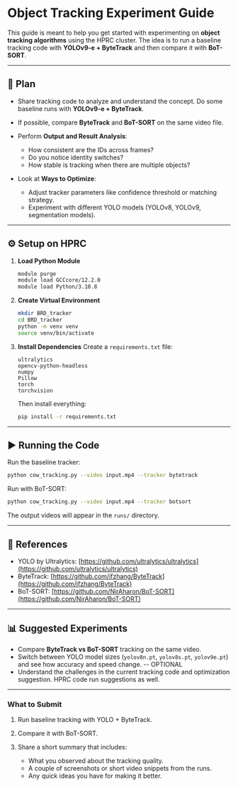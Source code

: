# Object Tracking Experiment Guide

This guide is meant to help you get started with experimenting on **object tracking algorithms** using the HPRC cluster. The idea is to run a baseline tracking code with **YOLOv9-e + ByteTrack** and then compare it with **BoT-SORT**.

---

## 📌 Plan

* Share tracking code to analyze and understand the concept. Do some baseline runs with **YOLOv9-e + ByteTrack**.
* If possible, compare **ByteTrack** and **BoT-SORT** on the same video file.
* Perform **Output and Result Analysis**:

  * How consistent are the IDs across frames?
  * Do you notice identity switches?
  * How stable is tracking when there are multiple objects?
* Look at **Ways to Optimize**:

  * Adjust tracker parameters like confidence threshold or matching strategy.
  * Experiment with different YOLO models (YOLOv8, YOLOv9, segmentation models).

---

## ⚙️ Setup on HPRC

1. **Load Python Module**

   ```bash
   module purge
   module load GCCcore/12.2.0
   module load Python/3.10.8
   ```

2. **Create Virtual Environment**

   ```bash
   mkdir BRD_tracker
   cd BRD_tracker
   python -m venv venv
   source venv/bin/activate
   ```

3. **Install Dependencies**
   Create a `requirements.txt` file:

   ```
   ultralytics
   opencv-python-headless
   numpy
   Pillow
   torch
   torchvision
   ```

   Then install everything:

   ```bash
   pip install -r requirements.txt
   ```

---

## ▶️ Running the Code

Run the baseline tracker:

```bash
python cow_tracking.py --video input.mp4 --tracker bytetrack
```

Run with BoT-SORT:

```bash
python cow_tracking.py --video input.mp4 --tracker botsort
```

The output videos will appear in the `runs/` directory.

---

## 🔎 References

* YOLO by Ultralytics: [https://github.com/ultralytics/ultralytics](https://github.com/ultralytics/ultralytics)
* ByteTrack: [https://github.com/ifzhang/ByteTrack](https://github.com/ifzhang/ByteTrack)
* BoT-SORT: [https://github.com/NirAharon/BoT-SORT](https://github.com/NirAharon/BoT-SORT)

---

## 📊 Suggested Experiments

* Compare **ByteTrack vs BoT-SORT** tracking on the same video.
* Switch between YOLO model sizes (`yolov8n.pt`, `yolov8s.pt`, `yolov9e.pt`) and see how accuracy and speed change. -- OPTIONAL
* Understand the challenges in the current tracking code and optimization suggestion. HPRC code run suggestions as well. 

---

### What to Submit

1. Run baseline tracking with YOLO + ByteTrack.
2. Compare it with BoT-SORT.
3. Share a short summary that includes:

   * What you observed about the tracking quality.
   * A couple of screenshots or short video snippets from the runs.
   * Any quick ideas you have for making it better.
